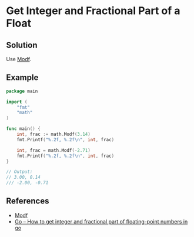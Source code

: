 # Get Integer and Fractional Part of a Float

## Solution
Use [Modf](https://pkg.go.dev/math#Modf).

## Example
```go
package main

import (
	"fmt"
	"math"
)

func main() {
	int, frac := math.Modf(3.14)
	fmt.Printf("%.2f, %.2f\n", int, frac)

	int, frac = math.Modf(-2.71)
	fmt.Printf("%.2f, %.2f\n", int, frac)
}

// Output:
// 3.00, 0.14
/// -2.00, -0.71
```

## References
* [Modf](https://pkg.go.dev/math#Modf)
* [Go – How to get integer and fractional part of floating-point numbers in go](https://techieindoor.com/go-how-to-get-integer-and-fractional-part-of-floating-point-numbers-in-go/)
